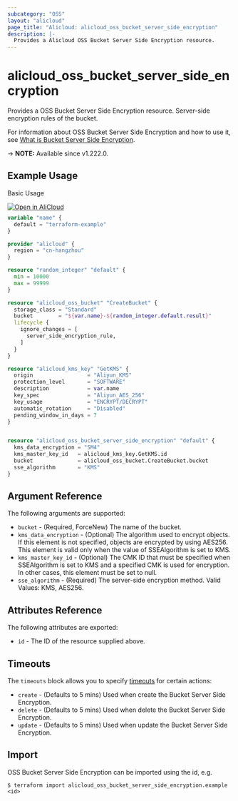 ```yaml
---
subcategory: "OSS"
layout: "alicloud"
page_title: "Alicloud: alicloud_oss_bucket_server_side_encryption"
description: |-
  Provides a Alicloud OSS Bucket Server Side Encryption resource.
---
```


# alicloud_oss_bucket_server_side_encryption

Provides a OSS Bucket Server Side Encryption resource. Server-side encryption rules of the bucket.

For information about OSS Bucket Server Side Encryption and how to use it, see [What is Bucket Server Side Encryption](https://www.alibabacloud.com/help/en/oss/developer-reference/putbucketencryption).

-> **NOTE:** Available since v1.222.0.

## Example Usage

Basic Usage

<div style="display: block;margin-bottom: 40px;"><div class="oics-button" style="float: right;position: absolute;margin-bottom: 10px;">
  <a href="https://api.aliyun.com/terraform?resource=alicloud_oss_bucket_server_side_encryption&exampleId=9b44ce5d-da59-85c9-407b-eaae723eaf9f3bb89158&activeTab=example&spm=docs.r.oss_bucket_server_side_encryption.0.9b44ce5dda&intl_lang=EN_US" target="_blank">
    <img alt="Open in AliCloud" src="https://img.alicdn.com/imgextra/i1/O1CN01hjjqXv1uYUlY56FyX_!!6000000006049-55-tps-254-36.svg" style="max-height: 44px; max-width: 100%;">
  </a>
</div></div>

```terraform
variable "name" {
  default = "terraform-example"
}

provider "alicloud" {
  region = "cn-hangzhou"
}

resource "random_integer" "default" {
  min = 10000
  max = 99999
}

resource "alicloud_oss_bucket" "CreateBucket" {
  storage_class = "Standard"
  bucket        = "${var.name}-${random_integer.default.result}"
  lifecycle {
    ignore_changes = [
      server_side_encryption_rule,
    ]
  }
}

resource "alicloud_kms_key" "GetKMS" {
  origin                 = "Aliyun_KMS"
  protection_level       = "SOFTWARE"
  description            = var.name
  key_spec               = "Aliyun_AES_256"
  key_usage              = "ENCRYPT/DECRYPT"
  automatic_rotation     = "Disabled"
  pending_window_in_days = 7
}


resource "alicloud_oss_bucket_server_side_encryption" "default" {
  kms_data_encryption = "SM4"
  kms_master_key_id   = alicloud_kms_key.GetKMS.id
  bucket              = alicloud_oss_bucket.CreateBucket.bucket
  sse_algorithm       = "KMS"
}
```

## Argument Reference

The following arguments are supported:
* `bucket` - (Required, ForceNew) The name of the bucket.
* `kms_data_encryption` - (Optional) The algorithm used to encrypt objects. If this element is not specified, objects are encrypted by using AES256. This element is valid only when the value of SSEAlgorithm is set to KMS.
* `kms_master_key_id` - (Optional) The CMK ID that must be specified when SSEAlgorithm is set to KMS and a specified CMK is used for encryption. In other cases, this element must be set to null.
* `sse_algorithm` - (Required) The server-side encryption method. Valid Values: KMS, AES256.

## Attributes Reference

The following attributes are exported:
* `id` - The ID of the resource supplied above.

## Timeouts

The `timeouts` block allows you to specify [timeouts](https://www.terraform.io/docs/configuration-0-11/resources.html#timeouts) for certain actions:
* `create` - (Defaults to 5 mins) Used when create the Bucket Server Side Encryption.
* `delete` - (Defaults to 5 mins) Used when delete the Bucket Server Side Encryption.
* `update` - (Defaults to 5 mins) Used when update the Bucket Server Side Encryption.

## Import

OSS Bucket Server Side Encryption can be imported using the id, e.g.

```shell
$ terraform import alicloud_oss_bucket_server_side_encryption.example <id>
```